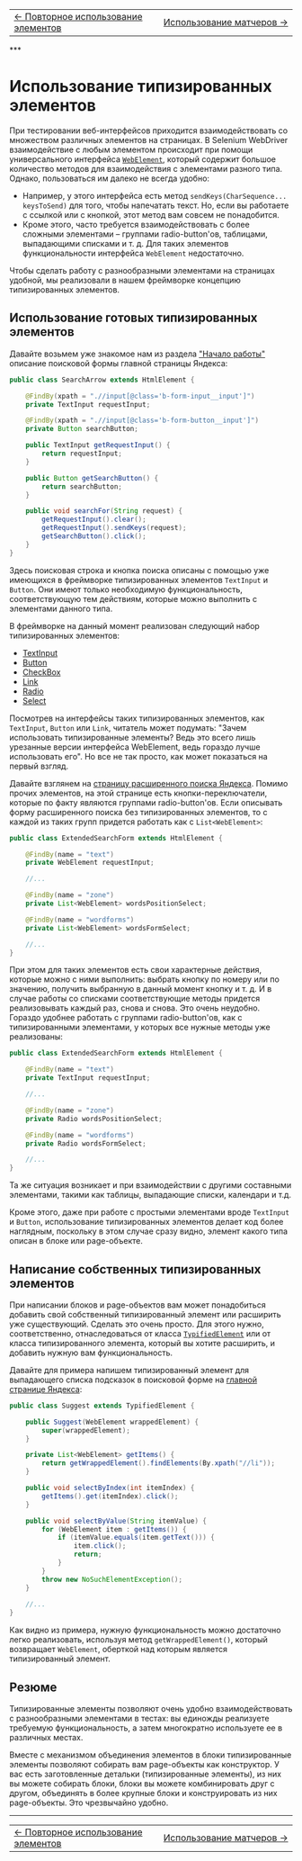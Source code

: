 <table width="100%" bordercolor="transparent" border="0">
  <tr >
    <td width="50%">
      <a href="https://github.com/yandex-qatools/htmlelements/blob/master/htmlelements-samples/docs/samples/reuseofelements.ru.md">&larr; Повторное использование элементов<a/>
    </td>
    <td width="50%" align="right">
      <a href="https://github.com/yandex-qatools/htmlelements/blob/master/htmlelements-samples/docs/samples/matchersusage.ru.md">Использование матчеров &rarr;<a/>
    </td>
  </tr>
</table>
***

Использование типизированных элементов
======================================

При тестировании веб-интерфейсов приходится взаимодействовать со множеством различных элементов на страницах.
В Selenium WebDriver взаимодействие с любым элементом происходит при помощи универсального интерфейса
[`WebElement`](http://selenium.googlecode.com/svn/trunk/docs/api/java/org/openqa/selenium/WebElement.html), который 
содержит большое количество методов для взаимодействия с элементами разного типа. Однако, пользоваться им далеко не 
всегда удобно: 
* Например, у этого интерфейса есть метод `sendKeys(CharSequence... keysToSend)` для того, чтобы 
напечатать текст. Но, если вы работаете с ссылкой или с кнопкой, этот метод вам совсем не понадобится.
* Кроме этого, часто требуется взаимодействовать с более сложными элементами – группами radio-button'ов, таблицами, 
выпадающими списками и т. д. Для таких элементов функциональности интерфейса `WebElement` недостаточно.

Чтобы сделать работу с разнообразными элементами на страницах удобной, мы реализовали в нашем фреймворке концепцию 
типизированных элементов.

Использование готовых типизированных элементов
----------------------------------------------
Давайте возьмем уже знакомое нам из раздела ["Начало работы"](https://github.com/yandex-qatools/htmlelements/blob/master/htmlelements-samples/docs/samples/gettingstarted.ru.md)
описание поисковой формы главной страницы Яндекса:

```java
public class SearchArrow extends HtmlElement {

    @FindBy(xpath = ".//input[@class='b-form-input__input']")
    private TextInput requestInput;

    @FindBy(xpath = ".//input[@class='b-form-button__input']")
    private Button searchButton;

    public TextInput getRequestInput() {
        return requestInput;
    }

    public Button getSearchButton() {
        return searchButton;
    }

    public void searchFor(String request) {
        getRequestInput().clear();
        getRequestInput().sendKeys(request);
        getSearchButton().click();
    }
}
```

Здесь поисковая строка и кнопка поиска описаны с помощью уже имеющихся в фреймворке типизированных элементов 
`TextInput` и `Button`. Они имеют только необходимую функциональность, соответствующую тем действиям, которые можно 
выполнить с элементами данного типа.

В фреймворке на данный момент реализован следующий набор типизированных элементов:
* [TextInput](https://github.com/yandex-qatools/htmlelements/blob/master/htmlelements-java/src/main/java/ru/yandex/qatools/htmlelements/element/TextInput.java)
* [Button](https://github.com/yandex-qatools/htmlelements/blob/master/htmlelements-java/src/main/java/ru/yandex/qatools/htmlelements/element/Button.java)
* [CheckBox](https://github.com/yandex-qatools/htmlelements/blob/master/htmlelements-java/src/main/java/ru/yandex/qatools/htmlelements/element/CheckBox.java)
* [Link](https://github.com/yandex-qatools/htmlelements/blob/master/htmlelements-java/src/main/java/ru/yandex/qatools/htmlelements/element/Link.java)
* [Radio](https://github.com/yandex-qatools/htmlelements/blob/master/htmlelements-java/src/main/java/ru/yandex/qatools/htmlelements/element/Radio.java)
* [Select](https://github.com/yandex-qatools/htmlelements/blob/master/htmlelements-java/src/main/java/ru/yandex/qatools/htmlelements/element/Select.java)

Посмотрев на интерфейсы таких типизированных элементов, как `TextInput`, `Button` или `Link`, читатель может подумать: 
"Зачем использовать типизированные элементы? Ведь это всего лишь урезанные версии интерфейса WebElement, ведь гораздо 
лучше использовать его". Но все не так просто, как может показаться на первый взгляд.

Давайте взглянем на [страницу расширенного поиска Яндекса](http://yandex.ru/search/advanced?text=test&numdoc=10&lr=2). 
Помимо прочих элементов, на этой странице есть кнопки-переключатели, которые по факту являются группами radio-button'ов.
Если описывать форму расширенного поиска без типизированных элементов, то с каждой из таких групп придется работать как 
с `List<WebElement>`:

```java
public class ExtendedSearchForm extends HtmlElement {

    @FindBy(name = "text")
    private WebElement requestInput;

    //...

    @FindBy(name = "zone")
    private List<WebElement> wordsPositionSelect;

    @FindBy(name = "wordforms")
    private List<WebElement> wordsFormSelect;

    //...
}
```

При этом для таких элементов есть свои характерные действия, которые можно с ними выполнить: выбрать кнопку по номеру или 
по значению, получить выбранную в данный момент кнопку и т. д. И в случае работы со списками соответствующие методы придется 
реализовывать каждый раз, снова и снова. Это очень неудобно. Гораздо удобнее работать с группами radio-button'ов, как с 
типизированными элементами, у которых все нужные методы уже реализованы:

```java
public class ExtendedSearchForm extends HtmlElement {

    @FindBy(name = "text")
    private TextInput requestInput;

    //...

    @FindBy(name = "zone")
    private Radio wordsPositionSelect;

    @FindBy(name = "wordforms")
    private Radio wordsFormSelect;

    //...
}
```

Та же ситуация возникает и при взаимодействии с другими составными элементами, такими как таблицы, выпадающие списки, 
календари и т.д.

Кроме этого, даже при работе с простыми элементами вроде `TextInput` и `Button`, использование типизированных элементов
делает код более наглядным, поскольку в этом случае сразу видно, элемент какого типа описан в блоке или page-объекте.


Написание собственных типизированных элементов
----------------------------------------------

При написании блоков и page-объектов вам может понадобиться добавить свой собственный типизированный элемент или расширить 
уже существующий. Сделать это очень просто. Для этого нужно, соответственно, отнаследоваться от класса 
[`TypifiedElement`](https://github.com/yandex-qatools/htmlelements/blob/master/htmlelements-java/src/main/java/ru/yandex/qatools/htmlelements/element/TypifiedElement.java)
или от класса типизированного элемента, который вы хотите расширить, и добавить нужную вам функциональность.


Давайте для примера напишем типизированный элемент для выпадающего списка подсказок в поисковой форме на 
[главной странице Яндекса](http://www.yandex.ru):

```java
public class Suggest extends TypifiedElement {

    public Suggest(WebElement wrappedElement) {
        super(wrappedElement);
    }

    private List<WebElement> getItems() {
        return getWrappedElement().findElements(By.xpath("//li"));
    }

    public void selectByIndex(int itemIndex) {
        getItems().get(itemIndex).click();
    }

    public void selectByValue(String itemValue) {
        for (WebElement item : getItems()) {
            if (itemValue.equals(item.getText())) {
                item.click();
                return;
            }
        }
        throw new NoSuchElementException();
    }
    
    //...
}
```

Как видно из примера, нужную функциональность можно достаточно легко реализовать, используя метод `getWrappedElement()`, 
который возвращает `WebElement`, оберткой над которым является типизированный элемент.

Резюме
------

Типизированные элементы позволяют очень удобно взаимодействовать с разнообразными элементами в тестах: вы единожды 
реализуете требуемую функциональность, а затем многократно используете ее в различных местах.

Вместе с механизмом объединения элементов в блоки типизированные элементы позволяют собирать вам page-объекты как 
конструктор. У вас есть заготовленные детальки (типизированные элементы), из них вы можете собирать блоки, блоки вы можете
комбинировать друг с другом, объединять в более крупные блоки и конструировать из них page-объекты. Это чрезвычайно 
удобно.


***
<table width="100%" bordercolor="transparent" border="0">
  <tr >
    <td width="50%">
      <a href="https://github.com/yandex-qatools/htmlelements/blob/master/htmlelements-samples/docs/samples/reuseofelements.ru.md">&larr; Повторное использование элементов<a/>
    </td>
    <td width="50%" align="right">
      <a href="https://github.com/yandex-qatools/htmlelements/blob/master/htmlelements-samples/docs/samples/matchersusage.ru.md">Использование матчеров &rarr;<a/>
    </td>
  </tr>
</table>
